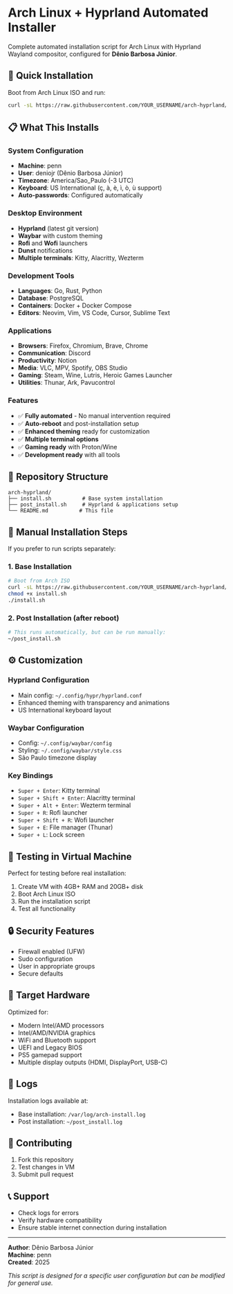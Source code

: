 # Arch Linux + Hyprland Automated Installer

Complete automated installation script for Arch Linux with Hyprland Wayland compositor, configured for **Dênio Barbosa Júnior**.

## 🚀 Quick Installation

Boot from Arch Linux ISO and run:

```bash
curl -sL https://raw.githubusercontent.com/YOUR_USERNAME/arch-hyprland/main/install.sh | bash
```

## 📋 What This Installs

### System Configuration
- **Machine**: penn
- **User**: deniojr (Dênio Barbosa Júnior)
- **Timezone**: America/Sao_Paulo (-3 UTC)
- **Keyboard**: US International (ç, à, è, ì, ò, ù support)
- **Auto-passwords**: Configured automatically

### Desktop Environment
- **Hyprland** (latest git version)
- **Waybar** with custom theming
- **Rofi** and **Wofi** launchers
- **Dunst** notifications
- **Multiple terminals**: Kitty, Alacritty, Wezterm

### Development Tools
- **Languages**: Go, Rust, Python
- **Database**: PostgreSQL
- **Containers**: Docker + Docker Compose
- **Editors**: Neovim, Vim, VS Code, Cursor, Sublime Text

### Applications
- **Browsers**: Firefox, Chromium, Brave, Chrome
- **Communication**: Discord
- **Productivity**: Notion
- **Media**: VLC, MPV, Spotify, OBS Studio
- **Gaming**: Steam, Wine, Lutris, Heroic Games Launcher
- **Utilities**: Thunar, Ark, Pavucontrol

### Features
- ✅ **Fully automated** - No manual intervention required
- ✅ **Auto-reboot** and post-installation setup
- ✅ **Enhanced theming** ready for customization
- ✅ **Multiple terminal options**
- ✅ **Gaming ready** with Proton/Wine
- ✅ **Development ready** with all tools

## 📁 Repository Structure

```
arch-hyprland/
├── install.sh          # Base system installation
├── post_install.sh     # Hyprland & applications setup
└── README.md          # This file
```

## 🔧 Manual Installation Steps

If you prefer to run scripts separately:

### 1. Base Installation
```bash
# Boot from Arch ISO
curl -sL https://raw.githubusercontent.com/YOUR_USERNAME/arch-hyprland/main/install.sh -o install.sh
chmod +x install.sh
./install.sh
```

### 2. Post Installation (after reboot)
```bash
# This runs automatically, but can be run manually:
~/post_install.sh
```

## ⚙️ Customization

### Hyprland Configuration
- Main config: `~/.config/hypr/hyprland.conf`
- Enhanced theming with transparency and animations
- US International keyboard layout

### Waybar Configuration
- Config: `~/.config/waybar/config`
- Styling: `~/.config/waybar/style.css`
- São Paulo timezone display

### Key Bindings
- `Super + Enter`: Kitty terminal
- `Super + Shift + Enter`: Alacritty terminal
- `Super + Alt + Enter`: Wezterm terminal
- `Super + R`: Rofi launcher
- `Super + Shift + R`: Wofi launcher
- `Super + E`: File manager (Thunar)
- `Super + L`: Lock screen

## 🧪 Testing in Virtual Machine

Perfect for testing before real installation:

1. Create VM with 4GB+ RAM and 20GB+ disk
2. Boot Arch Linux ISO
3. Run the installation script
4. Test all functionality

## 🔒 Security Features

- Firewall enabled (UFW)
- Sudo configuration
- User in appropriate groups
- Secure defaults

## 🎯 Target Hardware

Optimized for:
- Modern Intel/AMD processors
- Intel/AMD/NVIDIA graphics
- WiFi and Bluetooth support
- UEFI and Legacy BIOS
- PS5 gamepad support
- Multiple display outputs (HDMI, DisplayPort, USB-C)

## 📝 Logs

Installation logs available at:
- Base installation: `/var/log/arch-install.log`
- Post installation: `~/post_install.log`

## 🤝 Contributing

1. Fork this repository
2. Test changes in VM
3. Submit pull request

## 📞 Support

- Check logs for errors
- Verify hardware compatibility
- Ensure stable internet connection during installation

---

**Author**: Dênio Barbosa Júnior  
**Machine**: penn  
**Created**: 2025

*This script is designed for a specific user configuration but can be modified for general use.*